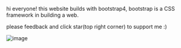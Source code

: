 hi everyone! this website builds with bootstrap4, bootstrap is a CSS framework in building a web.

please feedback and click star(top right corner) to support me :)

![image](https://user-images.githubusercontent.com/76187141/133264115-e2324d40-c3cc-41c1-b554-74018a11d3c5.png)
